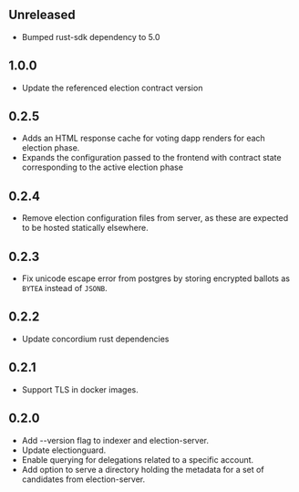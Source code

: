 ## Unreleased

- Bumped rust-sdk dependency to 5.0

## 1.0.0

- Update the referenced election contract version

## 0.2.5

- Adds an HTML response cache for voting dapp renders for each election phase.
- Expands the configuration passed to the frontend with contract state corresponding to the active election phase

## 0.2.4

- Remove election configuration files from server, as these are expected to be hosted statically elsewhere.

## 0.2.3

- Fix unicode escape error from postgres by storing encrypted ballots as `BYTEA` instead of `JSONB`.

## 0.2.2

- Update concordium rust dependencies

## 0.2.1

- Support TLS in docker images.

## 0.2.0

- Add --version flag to indexer and election-server.
- Update electionguard.
- Enable querying for delegations related to a specific account.
- Add option to serve a directory holding the metadata for a set of candidates from election-server.
